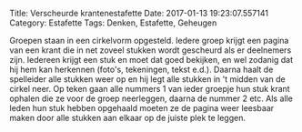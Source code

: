 Title: Verscheurde krantenestafette
Date: 2017-01-13 19:23:07.557141
Category: Estafette
Tags: Denken, Estafette, Geheugen

Groepen staan in een cirkelvorm opgesteld. Iedere groep krijgt een pagina van een krant die in net zoveel stukken wordt gescheurd als er deelnemers zijn. Iedereen krijgt een stuk en moet dat goed bekijken, en wel zodanig dat hij hem kan herkennen (foto's, tekeningen, tekst e.d.). Daarna haalt de spelleider alle stukken weer op en hij legt alle stukken in 't midden van de cirkel neer. Op teken gaan alle nummers 1 van ieder groepje hun stuk krant ophalen die ze voor de groep neerleggen, daarna de nummer 2 etc. Als alle leden hun stuk hebben opgehaald moeten ze de pagina weer leesbaar maken door alle stukken aan elkaar op de juiste plek te leggen.